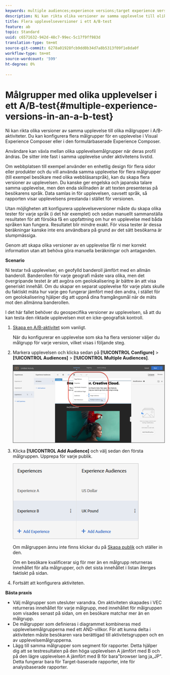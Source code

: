 ```yaml
---
keywords: multiple audiences;experience versions;target experience versions
description: Ni kan rikta olika versioner av samma upplevelse till olika målgrupper i A/B-aktiviteter. Du kan konfigurera flera målgrupper för en upplevelse i Visual Experience Composer eller i den formulärbaserade Experience Composer.
title: Flera upplevelseversioner i ett A/B-test
feature: ab
topic: Standard
uuid: c6571632-942d-48c7-99ec-5c17f9ff983d
translation-type: tm+mt
source-git-commit: 6278a01928fcb9dd0b34d7a8b5313f09f1e8da0f
workflow-type: tm+mt
source-wordcount: '599'
ht-degree: 0%

---
```



# Målgrupper med olika upplevelser i ett A/B-test{#multiple-experience-versions-in-an-a-b-test}

Ni kan rikta olika versioner av samma upplevelse till olika målgrupper i A/B-aktiviteter. Du kan konfigurera flera målgrupper för en upplevelse i Visual Experience Composer eller i den formulärbaserade Experience Composer.

Användare kan växla mellan olika upplevelsemålgrupper när deras profil ändras. De sitter inte fast i samma upplevelse under aktivitetens livstid.

Om webbplatsen till exempel använder en enhetlig design för flera sidor eller produkter och du vill använda samma upplevelse för flera målgrupper (till exempel besökare med olika webbläsarspråk), kan du skapa flera versioner av upplevelsen. Du kanske ger engelska och japanska talare samma upplevelse, men den enda skillnaden är att texten presenteras på besökarens språk. Data samlas in för upplevelsen, oavsett språk, så rapporten visar upplevelsens prestanda i stället för versionen.

Utan möjligheten att konfigurera upplevelseversioner måste du skapa olika tester för varje språk (i det här exemplet) och sedan manuellt sammanställa resultaten för att försöka få en uppfattning om hur en upplevelse med båda språken kan fungera. Resultatet blir mindre exakt. För vissa tester är dessa beräkningar kanske inte ens användbara på grund av det sätt besökarna är slumpmässiga.

Genom att skapa olika versioner av en upplevelse får ni mer korrekt information utan att behöva göra manuella beräkningar och antaganden.

**Scenario**

Ni testar två upplevelser, en geofylld banderoll jämfört med en allmän banderoll. Banderollen för varje geografi måste vara olika, men det övergripande testet är att avgöra om geolokalisering är bättre än att visa generiskt innehåll. Om du skapar en separat upplevelse för varje plats skulle du faktiskt mäta hur varje geo fungerar jämfört med den andra, i stället för om geolokalisering hjälper dig att uppnå dina framgångsmål när de mäts mot den allmänna banderollen.

I det här fallet behöver du geospecifika versioner av upplevelsen, så att du kan testa den riktade upplevelsen mot en icke-geografisk kontroll.

1. [Skapa en A/B-aktivitet](/help/c-activities/t-test-ab/t-test-create-ab/test-create-ab.md) som vanligt.

   När du konfigurerar en upplevelse som ska ha flera versioner väljer du målgrupp för varje version, vilket visas i följande steg.

1. Markera upplevelsen och klicka sedan på **[!UICONTROL Configure]** > **[!UICONTROL Audiences]** > **[!UICONTROL Multiple Audiences]**.

   ![Flera publiker, alternativ](/help/c-activities/t-test-ab/t-test-create-ab/assets/multiple-audiences-new.png)

1. Klicka **[!UICONTROL Add Audience]** och välj sedan den första målgruppen. Upprepa för varje publik.

   ![](assets/exp-versions.png)

   Om målgruppen ännu inte finns klickar du på [Skapa publik](../../../c-target/c-audiences/create-audience.md#task_E18BD77A9A8F4ED0AC50569F94556558) och ställer in den.

   Om en besökare kvalificerar sig för mer än en målgrupp returneras innehållet för alla målgrupper, och det sista innehållet i listan återges faktiskt på sidan.

1. Fortsätt att konfigurera aktiviteten.

**Bästa praxis**

* Välj målgrupper som utesluter varandra. Om aktiviteten skapades i VEC returneras innehållet för varje målgrupp, med innehållet för målgruppen som visades senast på sidan, om en besökare matchar mer än en målgrupp.
* De målgrupper som definieras i diagrammet kombineras med upplevelsemålgrupperna med ett AND-villkor. För att kunna delta i aktiviteten måste besökaren vara berättigad till aktivitetsgruppen och en av upplevelsemålgrupperna.
* Lägg till samma målgrupper som segment för rapporter. Detta hjälper dig att se testresultaten på den höga upplevelsen A jämfört med B och på den lägre upplevelsen A jämfört med B för bara&quot;browser lang ja_JP&quot;. Detta fungerar bara för Target-baserade rapporter, inte för analysbaserade rapporter.

